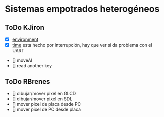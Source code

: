 # Sistemas empotrados heterogéneos

## ToDo KJiron
- [x] [environment](/asteroidsDBG.c)  
- [x] [time](/timerDBG.c) esta hecho por interrupción, hay que ver si da problema con el UART
- [] moveAI
- [] read another key

## ToDo RBrenes

- [] dibujar/mover pixel en GLCD
- [] dibujar/mover pixel en SDL
- [] mover pixel de placa desde PC
- [] mover pixel de PC desde placa

